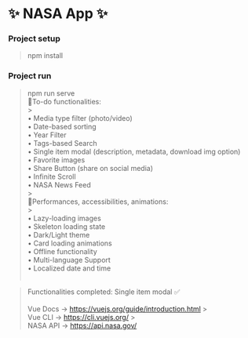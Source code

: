 # ✨ NASA App ✨

### Project setup

> npm install

### Project run

> npm run serve
> <br />
> 🎯To-do functionalities:<br /> > <br />
> • Media type filter (photo/video)<br />
> • Date-based sorting<br />
> • Year Filter<br />
> • Tags-based Search<br />
> • Single item modal (description, metadata, download img option)<br />
> • Favorite images<br />
> • Share Button (share on social media)<br />
> • Infinite Scroll<br />
> • NASA News Feed<br /> > <br />
> 🚀Performances, accessibilities, animations:<br /> > <br />
> • Lazy-loading images<br />
> • Skeleton loading state<br />
> • Dark/Light theme<br />
> • Card loading animations<br />
> • Offline functionality<br />
> • Multi-language Support<br />
> • Localized date and time<br />
> <br/>

> Functionalities completed: Single item modal ✅
> <br/>
> <br/>
> Vue Docs -> https://vuejs.org/guide/introduction.html > <br />
> Vue CLI -> https://cli.vuejs.org/ > <br />
> NASA API -> https://api.nasa.gov/
